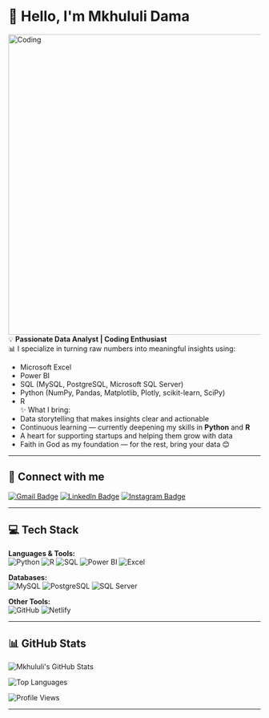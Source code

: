# 👋 Hello, I'm Mkhululi Dama  

<img align="right" alt="Coding" width="600" src="https://th.bing.com/th/id/R.967184945c40651bdb09b217c3229aa8?rik=Pfq3JlvXehKyTQ&pid=ImgRaw&r=0.png">

💡 **Passionate Data Analyst | Coding Enthusiast**  
📊 I specialize in turning raw numbers into meaningful insights using:  
- Microsoft Excel  
- Power BI  
- SQL (MySQL, PostgreSQL, Microsoft SQL Server)  
- Python (NumPy, Pandas, Matplotlib, Plotly, scikit-learn, SciPy)  
- R  
✨ What I bring:  
- Data storytelling that makes insights clear and actionable  
- Continuous learning — currently deepening my skills in **Python** and **R**  
- A heart for supporting startups and helping them grow with data  
- Faith in God as my foundation — for the rest, bring your data 😊  

---

## 🔗 Connect with me  

[![Gmail Badge](https://img.shields.io/badge/-Gmail-red?style=flat-square&logo=gmail&logoColor=white)](mailto:your-email@gmail.com) [![LinkedIn Badge](https://img.shields.io/badge/-LinkedIn-blue?style=flat-square&logo=Linkedin&logoColor=white)](https://www.linkedin.com/in/your-linkedin)  [![Instagram Badge](https://img.shields.io/badge/-Instagram-purple?style=flat-square&logo=instagram&logoColor=white)](https://www.instagram.com/your-instagram)  

---

## 💻 Tech Stack  

**Languages & Tools:**  
![Python](https://img.shields.io/badge/Python-3776AB?style=flat&logo=python&logoColor=white) ![R](https://img.shields.io/badge/R-276DC3?style=flat&logo=r&logoColor=white) ![SQL](https://img.shields.io/badge/SQL-4479A1?style=flat&logo=postgresql&logoColor=white) ![Power BI](https://img.shields.io/badge/Power%20BI-F2C811?style=flat&logo=powerbi&logoColor=black) ![Excel](https://img.shields.io/badge/Excel-217346?style=flat&logo=microsoft-excel&logoColor=white)  

**Databases:**  
![MySQL](https://img.shields.io/badge/MySQL-005C84?style=flat&logo=mysql&logoColor=white) ![PostgreSQL](https://img.shields.io/badge/PostgreSQL-316192?style=flat&logo=postgresql&logoColor=white) ![SQL Server](https://img.shields.io/badge/SQL%20Server-CC2927?style=flat&logo=microsoft-sql-server&logoColor=white)  

**Other Tools:**  
![GitHub](https://img.shields.io/badge/GitHub-181717?style=flat&logo=github&logoColor=white) ![Netlify](https://img.shields.io/badge/Netlify-00C7B7?style=flat&logo=netlify&logoColor=white)  

---

## 📊 GitHub Stats  

![Mkhululi's GitHub Stats](https://github-readme-stats.vercel.app/api?username=Dama-Mkhululi&show_icons=true&theme=radical)  

![Top Languages](https://github-readme-stats.vercel.app/api/top-langs/?username=Dama-Mkhululi&layout=compact&theme=radical)  

![Profile Views](https://komarev.com/ghpvc/?username=Dama-Mkhululi&color=blue)  

---
